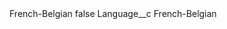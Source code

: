 <?xml version="1.0" encoding="UTF-8"?>
<CustomMetadata xmlns="http://soap.sforce.com/2006/04/metadata" xmlns:xsi="http://www.w3.org/2001/XMLSchema-instance" xmlns:xsd="http://www.w3.org/2001/XMLSchema">
    <label>French-Belgian</label>
    <protected>false</protected>
    <values>
        <field>Language__c</field>
        <value xsi:type="xsd:string">French-Belgian</value>
    </values>
</CustomMetadata>
